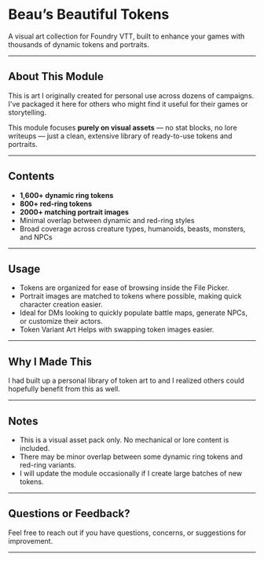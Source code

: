 # **Beau’s Beautiful Tokens**  

A  visual art collection for Foundry VTT, built to enhance your games with thousands of dynamic tokens and portraits.

---

## **About This Module**  
This is art I originally created for personal use across dozens of campaigns. I've packaged it here for others who might find it useful for their games or storytelling.  

This module focuses **purely on visual assets** — no stat blocks, no lore writeups — just a clean, extensive library of ready-to-use tokens and portraits.

---

## **Contents**
- **1,600+ dynamic ring tokens** 
- **800+ red-ring tokens** 
- **2000+ matching portrait images**  
- Minimal overlap between dynamic and red-ring styles  
- Broad coverage across creature types, humanoids, beasts, monsters, and NPCs

---

## **Usage**  
- Tokens are organized for ease of browsing inside the File Picker.    
- Portrait images are matched to tokens where possible, making quick character creation easier.  
- Ideal for DMs looking to quickly populate battle maps, generate NPCs, or customize their actors.
- Token Variant Art Helps with swapping token images easier. 

---

## **Why I Made This**  
I had built up a  personal library of token art to and I realized others could hopefully benefit from this as well.

---

## **Notes**  
- This is a visual asset pack only. No mechanical or lore content is included.  
- There may be minor overlap between some dynamic ring tokens and red-ring variants.  
- I will update the module occasionally if I create large batches of new tokens.

---

## **Questions or Feedback?**  
Feel free to reach out if you have questions, concerns, or suggestions for improvement. 

---
